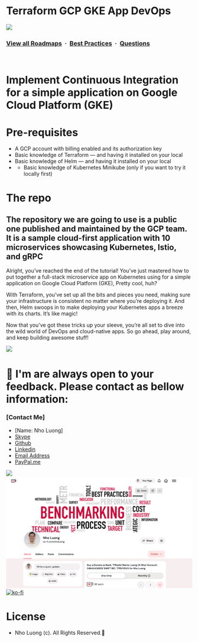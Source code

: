 # Terraform GCP GKE App DevOps

![](https://i.imgur.com/waxVImv.png)
### [View all Roadmaps](https://github.com/nholuongut/all-roadmaps) &nbsp;&middot;&nbsp; [Best Practices](https://github.com/nholuongut/all-roadmaps/blob/main/public/best-practices/) &nbsp;&middot;&nbsp; [Questions](https://www.linkedin.com/in/nholuong/)
<br/>

# Implement Continuous Integration for a simple application on Google Cloud Platform (GKE)

# Pre-requisites
- A GCP account with billing enabled and its authorization key
- Basic knowledge of Terraform — and having it installed on your local
- Basic knowledge of Helm — and having it installed on your local
- - Basic knowledge of Kubernetes
Minikube (only if you want to try it locally first)

# The repo
## The repository we are going to use is a public one published and maintained by the GCP team. It is a sample cloud-first application with 10 microservices showcasing Kubernetes, Istio, and gRPC

Alright, you’ve reached the end of the tutorial! You’ve just mastered how to put together a full-stack microservice app on Kubernetes using for a simple application on Google Cloud Platform (GKE), Pretty cool, huh?

With Terraform, you’ve set up all the bits and pieces you need, making sure your infrastructure is consistent no matter where you’re deploying it. And then, Helm swoops in to make deploying your Kubernetes apps a breeze with its charts. It’s like magic!

Now that you’ve got these tricks up your sleeve, you’re all set to dive into the wild world of DevOps and cloud-native apps. So go ahead, play around, and keep building awesome stuff!

![](https://i.imgur.com/waxVImv.png)
# 🚀 I'm are always open to your feedback.  Please contact as bellow information:
### [Contact Me]
* [Name: Nho Luong]
* [Skype](luongutnho_skype)
* [Github](https://github.com/nholuongut/)
* [Linkedin](https://www.linkedin.com/in/nholuong/)
* [Email Address](luongutnho@hotmail.com)
* [PayPal.me](https://www.paypal.com/paypalme/nholuongut)

![](https://i.imgur.com/waxVImv.png)
![](Donate.png)
[![ko-fi](https://ko-fi.com/img/githubbutton_sm.svg)](https://ko-fi.com/nholuong)

# License
* Nho Luong (c). All Rights Reserved.🌟